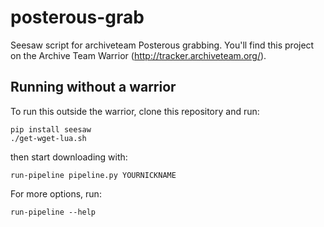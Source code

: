 posterous-grab
==============

Seesaw script for archiveteam Posterous grabbing.
You'll find this project on the Archive Team Warrior (http://tracker.archiveteam.org/).


Running without a warrior
-------------------------

To run this outside the warrior, clone this repository and run:

    pip install seesaw
    ./get-wget-lua.sh

then start downloading with:

    run-pipeline pipeline.py YOURNICKNAME

For more options, run:

    run-pipeline --help

